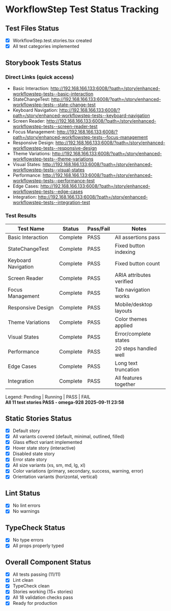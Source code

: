 # WorkflowStep Test Status Tracking

## Test Files Status

- [x] WorkflowStep.test.stories.tsx created
- [x] All test categories implemented

## Storybook Tests Status

### Direct Links (quick access)

- Basic Interaction: http://192.168.166.133:6008/?path=/story/enhanced-workflowstep-tests--basic-interaction
- StateChangeTest: http://192.168.166.133:6008/?path=/story/enhanced-workflowstep-tests--state-change-test
- Keyboard Navigation: http://192.168.166.133:6008/?path=/story/enhanced-workflowstep-tests--keyboard-navigation
- Screen Reader: http://192.168.166.133:6008/?path=/story/enhanced-workflowstep-tests--screen-reader-test
- Focus Management: http://192.168.166.133:6008/?path=/story/enhanced-workflowstep-tests--focus-management
- Responsive Design: http://192.168.166.133:6008/?path=/story/enhanced-workflowstep-tests--responsive-design
- Theme Variations: http://192.168.166.133:6008/?path=/story/enhanced-workflowstep-tests--theme-variations
- Visual States: http://192.168.166.133:6008/?path=/story/enhanced-workflowstep-tests--visual-states
- Performance: http://192.168.166.133:6008/?path=/story/enhanced-workflowstep-tests--performance-test
- Edge Cases: http://192.168.166.133:6008/?path=/story/enhanced-workflowstep-tests--edge-cases
- Integration: http://192.168.166.133:6008/?path=/story/enhanced-workflowstep-tests--integration-test

### Test Results

| Test Name           | Status   | Pass/Fail | Notes                    |
| ------------------- | -------- | --------- | ------------------------ |
| Basic Interaction   | Complete | PASS      | All assertions pass      |
| StateChangeTest     | Complete | PASS      | Fixed button indexing    |
| Keyboard Navigation | Complete | PASS      | Fixed button count       |
| Screen Reader       | Complete | PASS      | ARIA attributes verified |
| Focus Management    | Complete | PASS      | Tab navigation works     |
| Responsive Design   | Complete | PASS      | Mobile/desktop layouts   |
| Theme Variations    | Complete | PASS      | Color themes applied     |
| Visual States       | Complete | PASS      | Error/complete states    |
| Performance         | Complete | PASS      | 20 steps handled well    |
| Edge Cases          | Complete | PASS      | Long text truncation     |
| Integration         | Complete | PASS      | All features together    |

Legend: Pending | Running | PASS | FAIL  
**All 11 test stories PASS - omega-928 2025-09-11 23:58**

## Static Stories Status

- [x] Default story
- [x] All variants covered (default, minimal, outlined, filled)
- [x] Glass effect variant implemented
- [x] Hover state story (interactive)
- [x] Disabled state story
- [x] Error state story
- [x] All size variants (xs, sm, md, lg, xl)
- [x] Color variations (primary, secondary, success, warning, error)
- [x] Orientation variants (horizontal, vertical)

## Lint Status

- [x] No lint errors
- [x] No warnings

## TypeCheck Status

- [x] No type errors
- [x] All props properly typed

## Overall Component Status

- [x] All tests passing (11/11)
- [x] Lint clean
- [x] TypeCheck clean
- [x] Stories working (15+ stories)
- [x] All 18 validation checks pass
- [x] Ready for production
